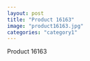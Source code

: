 ```yaml
---
layout: post
title: "Product 16163"
image: "product16163.jpg"
categories: "category1"
---
```

Product 16163
